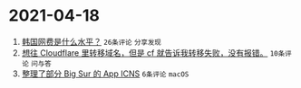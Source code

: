 # 2021-04-18

1. [韩国网费是什么水平？](https://www.v2ex.com/t/771392) `26条评论` `分享发现`
1. [想往 Cloudflare 里转移域名，但是 cf 就告诉我转移失败，没有报错。](https://www.v2ex.com/t/771388) `10条评论` `问与答`
1. [整理了部分 Big Sur 的 App ICNS](https://www.v2ex.com/t/771387) `6条评论` `macOS`
